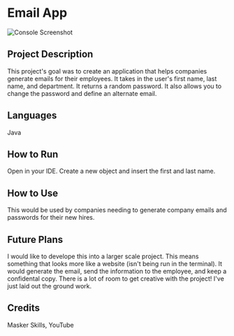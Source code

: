 # Email App

<img alt="Console Screenshot" src="/Users/marieyearup/emailAppProject/emailApp/codeScreenshotForReadme.png"/>



## Project Description
This project's goal was to create an application that helps companies generate emails for their employees. It takes in the user's first name, last name, and department. It returns a random password. It also allows you to change the password and define an alternate email.

## Languages 
Java 

## How to Run 
Open in your IDE. Create a new object and insert the first and last name.

## How to Use 
This would be used by companies needing to generate company emails and passwords for their new hires.

## Future Plans 
I would like to develope this into a larger scale project. This means something that looks more like a website (isn't being run in the terminal). It would generate the email, send the information to the employee, and keep a confidental copy. 
There is a lot of room to get creative with the project! I've just laid out the ground work.

## Credits
Masker Skills, YouTube